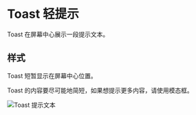 # Toast 轻提示

Toast 在屏幕中心展示一段提示文本。

## 样式

<div class="imgblock">
  <div class="sm">
    <p>Toast 短暂显示在屏幕中心位置。</p>
    <p>Toast 的内容要尽可能地简短，如果想提示更多内容，请使用模态框。</p>
  </div>
  <div class="sm">
    <img class="img" src="https://ws1.sinaimg.cn/large/006oPFLAly1frz802bx7lj30m803q3yh.jpg" alt="Toast 提示文本"/>
  </div>
</div>